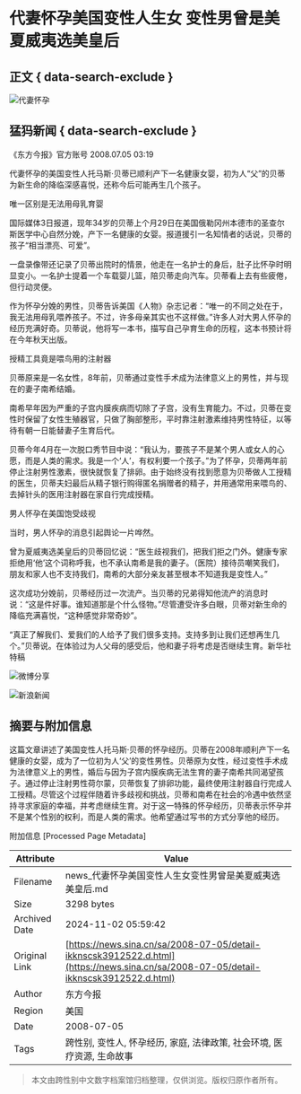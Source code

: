 # 代妻怀孕美国变性人生女 变性男曾是美夏威夷选美皇后

## 正文 { data-search-exclude }


![代妻怀孕](//n.sinaimg.cn/sinakd10200/360/w180h180/20221208/649a-8937b714f1dda06c46992bd1b0968b66.jpg)

## 猛犸新闻 { data-search-exclude }

《东方今报》官方账号 2008.07.05 03:19

代妻怀孕的美国变性人托马斯·贝蒂已顺利产下一名健康女婴，初为人“父”的贝蒂为新生命的降临深感喜悦，还称今后可能再生几个孩子。

唯一区别是无法用母乳育婴

国际媒体3日报道，现年34岁的贝蒂上个月29日在美国俄勒冈州本德市的圣查尔斯医学中心自然分娩，产下一名健康的女婴。报道援引一名知情者的话说，贝蒂的孩子“相当漂亮、可爱”。

一盘录像带还记录了贝蒂出院时的情景，他走在一名护士的身后，肚子比怀孕时明显变小。一名护士提着一个车载婴儿篮，陪贝蒂走向汽车。贝蒂看上去有些疲倦，但行动灵便。

作为怀孕分娩的男性，贝蒂告诉美国《人物》杂志记者：“唯一的不同之处在于，我无法用母乳喂养孩子。不过，许多母亲其实也不这样做。”许多人对大男人怀孕的经历充满好奇。贝蒂说，他将写一本书，描写自己孕育生命的历程，这本书预计将在今年秋天出版。

授精工具竟是喂鸟用的注射器

贝蒂原来是一名女性，8年前，贝蒂通过变性手术成为法律意义上的男性，并与现在的妻子南希结婚。

南希早年因为严重的子宫内膜疾病而切除了子宫，没有生育能力。不过，贝蒂在变性时保留了女性生殖器官，只做了胸部整形，平时靠注射激素维持男性特征，以等待有朝一日能替妻子生育后代。

贝蒂今年4月在一次脱口秀节目中说：“我认为，要孩子不是某个男人或女人的心愿，而是人类的需求。我是一个‘人’，有权利要一个孩子。”为了怀孕，贝蒂两年前停止注射男性激素，很快就恢复了排卵。由于始终没有找到愿意为贝蒂做人工授精的医生，贝蒂夫妇最后从精子银行购得匿名捐赠者的精子，并用通常用来喂鸟的、去掉针头的医用注射器在家自行完成授精。

男人怀孕在美国饱受歧视

当时，男人怀孕的消息引起舆论一片哗然。

曾为夏威夷选美皇后的贝蒂回忆说：“医生歧视我们，把我们拒之门外。健康专家拒绝用‘他’这个词称呼我，也不承认南希是我的妻子。（医院）接待员嘲笑我们，朋友和家人也不支持我们，南希的大部分亲友甚至根本不知道我是变性人。”

这次成功分娩前，贝蒂经历过一次流产。当贝蒂的兄弟得知他流产的消息时说：“这是件好事。谁知道那是个什么怪物。”尽管遭受许多白眼，贝蒂对新生命的降临充满喜悦，“这种感觉非常奇妙”。

“真正了解我们、爱我们的人给予了我们很多支持。支持多到让我们还想再生几个。”贝蒂说。在体验过为人父母的感受后，他和妻子将考虑是否继续生育。新华社特稿

![微博分享](//n.sinaimg.cn/default/2fb77759/20151125/320X320.png)

![新浪新闻](https://n.sinaimg.cn/default/80905340/20200331/sinalogo.png)

## 摘要与附加信息

<!-- tcd_abstract -->
这篇文章讲述了美国变性人托马斯·贝蒂的怀孕经历。贝蒂在2008年顺利产下一名健康的女婴，成为了一位初为人‘父’的变性男性。贝蒂原为女性，经过变性手术成为法律意义上的男性，婚后与因为子宫内膜疾病无法生育的妻子南希共同渴望孩子。通过停止注射男性荷尔蒙，贝蒂恢复了排卵功能，最终使用注射器自行完成人工授精。尽管这个过程伴随着许多歧视和挑战，贝蒂和南希在社会的冷遇中依然坚持寻求家庭的幸福，并考虑继续生育。对于这一特殊的怀孕经历，贝蒂表示怀孕并不是某个性别的权利，而是人类的需求。他希望通过写书的方式分享他的经历。
<!-- tcd_abstract_end -->

附加信息 [Processed Page Metadata]

| Attribute       | Value                                  |
|-----------------|----------------------------------------|
| Filename        | news_代妻怀孕美国变性人生女变性男曾是美夏威夷选美皇后.md                             |
| Size            | 3298 bytes                           |
| Archived Date   | 2024-11-02 05:59:42                             |
| Original Link   | [https://news.sina.cn/sa/2008-07-05/detail-ikknscsk3912522.d.html](https://news.sina.cn/sa/2008-07-05/detail-ikknscsk3912522.d.html)                       |
| Author          | 东方今报                               |
| Region          | 美国                               |
| Date            | 2008-07-05                                 |
| Tags            | 跨性别, 变性人, 怀孕经历, 家庭, 法律政策, 社会环境, 医疗资源, 生命故事                                 |
>
> 本文由跨性别中文数字档案馆归档整理，仅供浏览。版权归原作者所有。
>